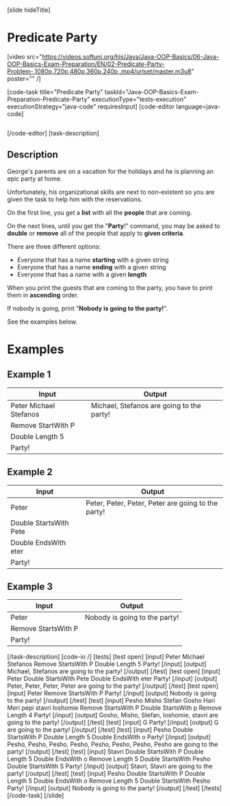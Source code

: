 [slide hideTitle]
# Predicate Party

[video src="https://videos.softuni.org/hls/Java/Java-OOP-Basics/06-Java-OOP-Basics-Exam-Preparation/EN/02-Predicate-Party-Problem-,1080p,720p,480p,360p,240p,.mp4/urlset/master.m3u8" poster="" /]

[code-task title="Predicate Party" taskId="Java-OOP-Basics-Exam-Preparation-Predicate-Party" executionType="tests-execution" executionStrategy="java-code" requiresInput]
[code-editor language=java-code]
```

```
[/code-editor]
[task-description]
## Description

George's parents are on a vacation for the holidays and he is planning an epic party at home. 

Unfortunately, his organizational skills are next to non-existent so you are given the task to help him with the reservations.

On the first line, you get a **list** with all the **people** that are coming. 

On the next lines, until you get the "**Party**!" command, you may be asked to **double** or **remove** all of the people that apply to **given criteria**. 

There are three different options: 

- Everyone that has a name **starting** with a given string
- Everyone that has a name **ending** with a given string
- Everyone that has a name with a given **length**

When you print the guests that are coming to the party, you have to print them in **ascending** order.

If nobody is going, print "**Nobody is going to the party!**".

See the examples below.

# Examples

## Example 1
| **Input** | **Output** |
| --- | --- |
| Peter Michael Stefanos | Michael, Stefanos are going to the party! |
| Remove StartWith P | |
| Double Length 5 | | 
| Party! | |

## Example 2
| **Input** | **Output** |
| --- | --- |
| Peter | Peter, Peter, Peter, Peter are going to the party! |
| Double StartsWith Pete | | 
| Double EndsWith eter | |
| Party! | | 

## Example 3
| **Input** | **Output** |
| --- | --- |
| Peter | Nobody is going to the party! |
| Remove StartsWith P | |
| Party! | | 


[/task-description]
[code-io /]
[tests]
[test open]
[input]
Peter Michael Stefanos
Remove StartsWith P
Double Length 5
Party!
[/input]
[output]
Michael, Stefanos are going to the party!
[/output]
[/test]
[test open]
[input]
Peter
Double StartsWith Pete
Double EndsWith eter
Party!
[/input]
[output]
Peter, Peter, Peter, Peter are going to the party!
[/output]
[/test]
[test open]
[input]
Peter
Remove StartsWith P
Party!
[/input]
[output]
Nobody is going to the party!
[/output]
[/test]
[test]
[input]
Pesho Misho Stefan Gosho Hari Meri pepi stavri loshomie
Remove StartsWith P
Double StartsWith p
Remove Length 4
Party!
[/input]
[output]
Gosho, Misho, Stefan, loshomie, stavri are going to the party!
[/output]
[/test]
[test]
[input]
G
Party!
[/input]
[output]
G are going to the party!
[/output]
[/test]
[test]
[input]
Pesho
Double StartsWith P
Double Length 5
Double EndsWith o
Party!
[/input]
[output]
Pesho, Pesho, Pesho, Pesho, Pesho, Pesho, Pesho, Pesho are going to the party!
[/output]
[/test]
[test]
[input]
Stavri
Double StartsWith P
Double Length 5
Double EndsWith o
Remove Length 5
Double StartsWith Pesho
Double StartsWith S
Party!
[/input]
[output]
Stavri, Stavri are going to the party!
[/output]
[/test]
[test]
[input]
Pesho
Double StartsWith P
Double Length 5
Double EndsWith o
Remove Length 5
Double StartsWith Pesho
Party!
[/input]
[output]
Nobody is going to the party!
[/output]
[/test]
[/tests]
[/code-task]
[/slide]
